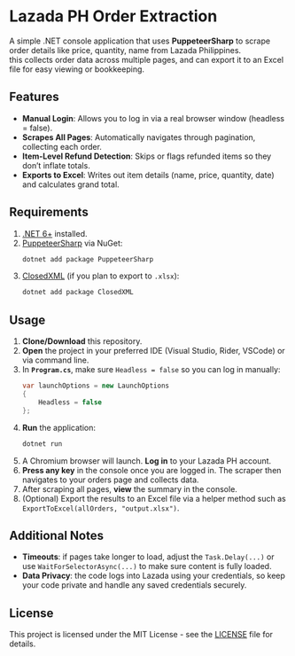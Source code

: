 # Lazada PH Order Extraction

A simple .NET console application that uses **PuppeteerSharp** to scrape order details like price, quantity, name from Lazada Philippines.  
this collects order data across multiple pages, and can export it to an Excel file for easy viewing or bookkeeping.

## Features

- **Manual Login**: Allows you to log in via a real browser window (headless = false).  
- **Scrapes All Pages**: Automatically navigates through pagination, collecting each order.  
- **Item-Level Refund Detection**: Skips or flags refunded items so they don’t inflate totals.  
- **Exports to Excel**: Writes out item details (name, price, quantity, date) and calculates grand total.  

## Requirements

1. [.NET 6+](https://dotnet.microsoft.com/en-us/download/dotnet) installed.  
2. [PuppeteerSharp](https://github.com/hardkoded/puppeteer-sharp) via NuGet:
   ```bash
   dotnet add package PuppeteerSharp
   ```
3. [ClosedXML](https://github.com/ClosedXML/ClosedXML) (if you plan to export to `.xlsx`):
   ```bash
   dotnet add package ClosedXML
   ```

## Usage

1. **Clone/Download** this repository.
2. **Open** the project in your preferred IDE (Visual Studio, Rider, VSCode) or via command line.
3. In **`Program.cs`**, make sure `Headless = false` so you can log in manually:
   ```csharp
   var launchOptions = new LaunchOptions
   {
       Headless = false
   };
   ```
4. **Run** the application:
   ```bash
   dotnet run
   ```
5. A Chromium browser will launch. **Log in** to your Lazada PH account.  
6. **Press any key** in the console once you are logged in. The scraper then navigates to your orders page and collects data.
7. After scraping all pages, **view** the summary in the console.  
8. (Optional) Export the results to an Excel file via a helper method such as `ExportToExcel(allOrders, "output.xlsx")`.

## Additional Notes

- **Timeouts**: if pages take longer to load, adjust the `Task.Delay(...)` or use `WaitForSelectorAsync(...)` to make sure content is fully loaded.  
- **Data Privacy**: the code logs into Lazada using your credentials, so keep your code private and handle any saved credentials securely.

## License

This project is licensed under the MIT License - see the [LICENSE](https://github.com/YXZNCE/LazadaOrderExtraction/blob/master/LICENSE.txt) file for details.
